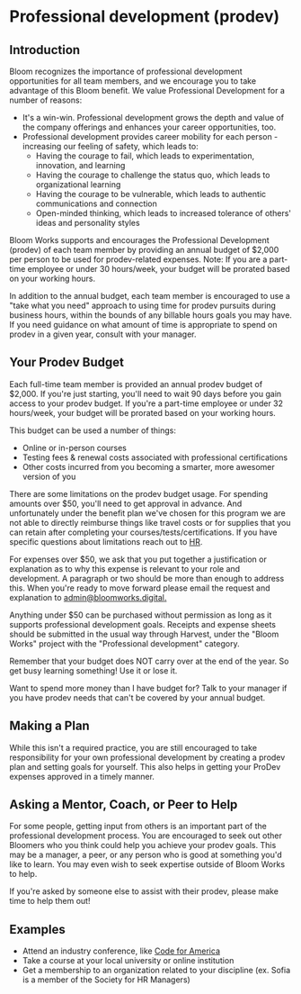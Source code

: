 # Professional development (prodev)

## Introduction

Bloom recognizes the importance of professional development opportunities for all team members, and we encourage you to take advantage of this Bloom benefit. We value Professional Development for a number of reasons:

- It's a win-win. Professional development grows the depth and value of the company offerings and enhances your career opportunities, too.
- Professional development provides career mobility for each person - increasing our feeling of safety, which leads to:
  - Having the courage to fail, which leads to experimentation, innovation, and learning
  - Having the courage to challenge the status quo, which leads to organizational learning
  - Having the courage to be vulnerable, which leads to authentic communications and connection
  - Open-minded thinking, which leads to increased tolerance of others' ideas and personality styles

Bloom Works supports and encourages the Professional Development (prodev) of each team member by providing an annual budget of $2,000 per person to be used for prodev-related expenses. Note: If you are a part-time employee or under 30 hours/week, your budget will be prorated based on your working hours.

In addition to the annual budget, each team member is encouraged to use a "take what you need" approach to using time for prodev pursuits during business hours, within the bounds of any billable hours goals you may have. If you need guidance on what amount of time is appropriate to spend on prodev in a given year, consult with your manager.

## Your Prodev Budget

Each full-time team member is provided an annual prodev budget of $2,000. If you're just starting, you'll need to wait 90 days before you gain access to your prodev budget. If you're a part-time employee or under 32 hours/week, your budget will be prorated based on your working hours.

This budget can be used a number of things:

- Online or in-person courses
- Testing fees & renewal costs associated with professional certifications
- Other costs incurred from you becoming a smarter, more awesomer version of you

There are some limitations on the prodev budget usage. For spending amounts over $50, you'll need to get approval in advance. And unfortunately under the benefit plan we've chosen for this program we are not able to directly reimburse things like travel costs or for supplies that you can retain after completing your courses/tests/certifications. If you have specific questions about limitations reach out to [HR](mailto:sofia@bloomworks.digital).

For expenses over $50, we ask that you put together a justification or explanation as to why this expense is relevant to your role and development. A paragraph or two should be more than enough to address this. When you're ready to move forward please email the request and explanation to [admin@bloomworks.digital.](mailto:admin@bloomworks.digital)

Anything under $50 can be purchased without permission as long as it supports professional development goals. Receipts and expense sheets should be submitted in the usual way through Harvest, under the "Bloom Works" project with the "Professional development" category.

Remember that your budget does NOT carry over at the end of the year. So get busy learning something! Use it or lose it.

Want to spend more money than I have budget for? Talk to your manager if you have prodev needs that can't be covered by your annual budget.

## Making a Plan

While this isn't a required practice, you are still encouraged to take responsibility for your own professional development by creating a prodev plan and setting goals for yourself.
This also helps in getting your ProDev expenses approved in a timely manner. 

## Asking a Mentor, Coach, or Peer to Help

For some people, getting input from others is an important part of the professional development process. You are encouraged to seek out other Bloomers who you think could help you achieve your prodev goals. This may be a manager, a peer, or any person who is good at something you'd like to learn. You may even wish to seek expertise outside of Bloom Works to help.

If you're asked by someone else to assist with their prodev, please make time to help them out!

## Examples
- Attend an industry conference, like [Code for America](https://summit.codeforamerica.org/)
- Take a course at your local university or online institution
- Get a membership to an organization related to your discipline (ex. Sofia is a member of the Society for HR Managers)
